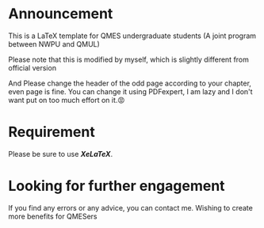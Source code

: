 # Announcement
This is a LaTeX template for QMES undergraduate students (A joint program between NWPU and QMUL)

Please note that this is modified by myself, which is slightly different from official version

And Please change the header of the odd page according to your chapter, even page is fine. You can change it using PDFexpert, I am lazy and I don't want put on too much effort on it.😡

# Requirement
Please be sure to use ***XeLaTeX***.


# Looking for further engagement
If you find any errors or any advice, you can contact me. Wishing to create more benefits for QMESers
